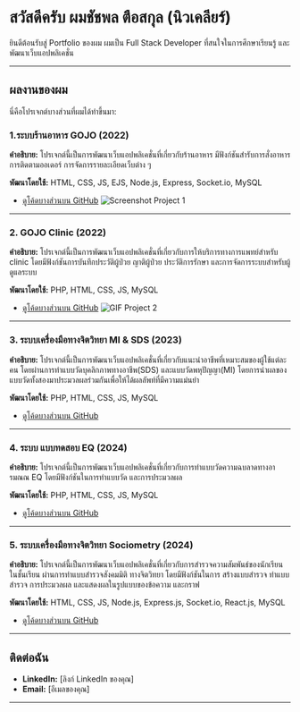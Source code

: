 # สวัสดีครับ ผมชัชพล ตือสกุล (นิวเคลียร์)

ยินดีต้อนรับสู่ Portfolio ของผม 
ผมเป็น Full Stack Developer ที่สนใจในการศึกษาเรียนรู้ และพัฒนาเว็บแอปพลิเคชั่น 

---

## ผลงานของผม

นี่คือโปรเจกต์บางส่วนที่ผมได้ทำขึ้นมา:

### 1.ระบบร้านอาหาร GOJO (2022)
**คำอธิบาย:** โปรเจกต์นี้เป็นการพัฒนาเว็บแอปพลิเคชั่นที่เกี่ยวกับร้านอาหาร มีฟังก์ชันสำรับการสั่งอาหาร การติดตามออเดอร์ การจัดการรายละเอียดเว็บต่าง ๆ

**พัฒนาโดยใช้:** HTML, CSS, JS, EJS, Node.js, Express, Socket.io, MySQL
* [ดูโค้ดบางส่วนบน GitHub](https://github.com/your-username/project-1-repo)
![Screenshot Project 1](https://your-image-url/project1-screenshot.png)

---

### 2. GOJO Clinic (2022)
**คำอธิบาย:** โปรเจกต์นี้เป็นการพัฒนาเว็บแอปพลิเคชั่นที่เกี่ยวกับการให้บริการทางการแพทย์สำหรับ clinic โดยมีฟังก์ชันการบันทึกประวัติผู้ป่วย ญาติผู้ป่วย ประวัติการรักษา และการจัดการระบบสำหรับผู้ดูแลระบบ

**พัฒนาโดยใช้:** PHP, HTML, CSS, JS, MySQL 
* [ดูโค้ดบางส่วนบน GitHub](https://github.com/your-username/project-2-repo)
![GIF Project 2](https://your-image-url/project2-gif.gif)

---

### 3. ระบบเครื่องมือทางจิตวิทยา MI & SDS (2023) 
**คำอธิบาย:** โปรเจกต์นี้เป็นการพัฒนาเว็บแอปพลิเคชั่นที่เกี่ยวกับแนะนำอาชีพที่เหมาะสมของผู้ใช้แต่ละคน โดยผ่านการทำแบบวัดบุคลิกภาพทางอาชีพ(SDS) และแบบวัดพหุปัญญา(MI) โดยการนำผลของแบบวัดทั้งสองมาประมวลผลร่วมกันเพื่อให้ได้ผลลัพท์ที่มีความแม่นยำ

**พัฒนาโดยใช้:** PHP, HTML, CSS, JS, MySQL
* [ดูโค้ดบางส่วนบน GitHub](https://github.com/your-username/project-3-repo)

---

### 4. ระบบ แบบทดสอบ EQ  (2024) 
**คำอธิบาย:** โปรเจกต์นี้เป็นการพัฒนาเว็บแอปพลิเคชั่นที่เกี่ยวกับการทำแบบวัดความฉบลาดทางอารมณณ EQ โดยมีฟังก์ชันในการทำแบบวัด และการประมวลผล

**พัฒนาโดยใช้:**  PHP, HTML, CSS, JS, MySQL 
* [ดูโค้ดบางส่วนบน GitHub](https://github.com/your-username/project-3-repo)

---

### 5. ระบบเครื่องมือทางจิตวิทยา Sociometry (2024) 
**คำอธิบาย:** โปรเจกต์นี้เป็นการพัฒนาเว็บแอปพลิเคชั่นที่เกี่ยวกับการสำรวจความสัมพันธ์ของนักเรียนในชั้นเรียน ผ่านการทำแบบสำรวจสังคมมิติ ทางจิตวิทยา โดยมีฟังก์ชันในการ สร้างแบบสำรวจ ทำแบบสำรวจ การประมวลผล และแสดงผลในรูปแบบของข้อความ และกราฟ

**พัฒนาโดยใช้:** HTML, CSS, JS, Node.js, Express.js, Socket.io, React.js, MySQL
* [ดูโค้ดบางส่วนบน GitHub](https://github.com/your-username/project-3-repo)

---

## ติดต่อฉัน

* **LinkedIn:** [ลิงก์ LinkedIn ของคุณ]
* **Email:** [อีเมลของคุณ]

---
